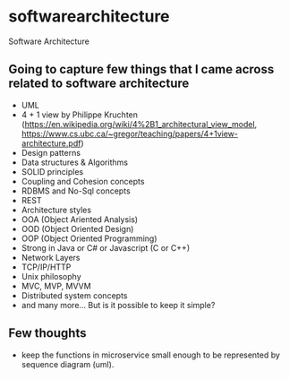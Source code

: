 # softwarearchitecture
Software Architecture
## Going to capture few things that I came across related to software architecture
- UML
- 4 + 1 view by Philippe Kruchten (https://en.wikipedia.org/wiki/4%2B1_architectural_view_model, https://www.cs.ubc.ca/~gregor/teaching/papers/4+1view-architecture.pdf)
- Design patterns
- Data structures & Algorithms
- SOLID principles
- Coupling and Cohesion concepts
- RDBMS and No-Sql concepts
- REST
- Architecture styles
- OOA (Object Ariented Analysis)
- OOD (Object Oriented Design)
- OOP (Object Oriented Programming)
- Strong in Java or C# or Javascript (C or C++)
- Network Layers
- TCP/IP/HTTP
- Unix philosophy
- MVC, MVP, MVVM
- Distributed system concepts
- and many more...
But is it possible to keep it simple?
## Few thoughts
- keep the functions in microservice small enough to be represented by sequence diagram (uml).
